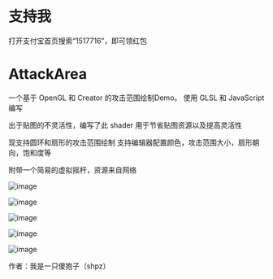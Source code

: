 # 支持我
打开支付宝首页搜索“1517716”，即可领红包

# AttackArea
一个基于 OpenGL 和 Creator 的攻击范围绘制Demo。
使用 GLSL 和 JavaScript 编写

出于贴图的不灵活性，编写了此 shader
用于节省贴图资源以及提高灵活性

现支持圆环和扇形的攻击范围绘制
支持编辑器配置颜色，攻击范围大小，扇形朝向，饱和度等

附带一个简易的虚拟摇杆，资源来自网络

![image](http://forum.cocos.com/uploads/default/original/3X/6/f/6fccc5a05b79f561593c54799938ec7329615c48.png)

![image](http://forum.cocos.com/uploads/default/original/3X/8/c/8c42d0e17822350d2747b5103dcfeeabb3a8eb1d.png)

![image](http://forum.cocos.com/uploads/default/original/3X/6/0/6001d044d50b5a940aa1813b14e4f02c6623ac79.png)

![image](http://forum.cocos.com/uploads/default/original/3X/3/3/3386ca8fcc5b8edb539158184cf0e7e0bd65498a.png)

![image](http://forum.cocos.com/uploads/default/original/3X/a/7/a78630ee76fb4b57c2f8fe2a3ad379ece325ac62.gif)

作者：我是一只傻狍子（shpz）
